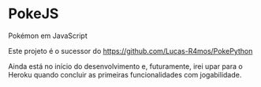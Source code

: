 # PokeJS
Pokémon em JavaScript


Este projeto é o sucessor do https://github.com/Lucas-R4mos/PokePython


Ainda está no início do desenvolvimento e, futuramente, irei upar para o Heroku quando concluir as primeiras funcionalidades com jogabilidade.
